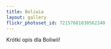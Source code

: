 ```yaml
---
title: Boliwia
layout: gallery
flickr_photoset_id: 72157681030562240
---
```

Krótki opis dla Boliwii!